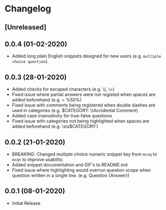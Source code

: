 # Changelog

## [Unreleased]

## 0.0.4 (01-02-2020)

- Added long plain English snippets designed for new users (e.g. `multiple choice question`).

## 0.0.3 (28-01-2020)

- Added checks for escaped characters (e.g. \\{, \\=)
- Fixed issue where partial answers were not registed when spaces are added beforehand (e.g. = %50%)
- Fixed issue with comments being registered when double slashes are used in categories (e.g. $CATEGORY: \\\Accidental Comment)
- Added case insensitivity for true-false questions
- Fixed issue with categories not being highlighted when spaces are added beforehand (e.g. \s\s$CATEGORY:)

## 0.0.2 (21-01-2020)

- BREAKING: Changed multiple choice numeric snippet key from `mcnq` to `mcqn` to improve usability.
- Added snippet documentation and GIF's to README.md
- Fixed issue where highlighting would overrun question scope when question written in a single line. (e.g. Question {Answer})

## 0.0.1 (08-01-2020)

- Initial Release
